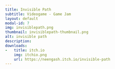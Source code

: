 ```yaml
---
title: Invisible Path
subtitle: Videogame - Game Jam
layout: default
modal-id: 7
img: invisiblepath.png
thumbnail: invisiblepath-thumbnail.png
alt: invisible path
description: 
downloads:
-   title: itch.io
    img: itchio.png
    url: https://neengash.itch.io/invisible-path
---
```

